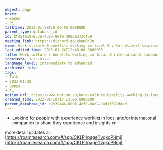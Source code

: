 ```yaml
---
object: page
hosts:
- Bones
- Pi
talktime: 2023-01-28T20:00:00.0000000
parent_type: database_id
id: bf42fa19-d33e-4396-98f6-d996e273cf59
meeting_link: https://discord.gg/ekWnDKJn
name: Work culture & benefits working in local & international companies
last_edited_time: 2023-01-28T12:49:00.0000000
title: Work culture & benefits working in local & international companies
indexDate: 2023-01-28
language_level: intermediate to advanced
archived: false
tags:
- Talk
- 2023-01-28
- Bones
- Pi
notion_url: https://www.notion.so/Work-culture-benefits-working-in-local-international-companies-bf42fa19d33e439698f6d996e273cf59
created_time: 2023-01-10T17:13:00.0000000
parent_database_id: e9339446-880f-4ef0-8ad7-8ad1f507dded
---
```


   - Looking for people with experience working in local and/or international companies to share they experience and insights on

more detail updates at:
[https://roamresearch.com/#/app/CKLPi/page/1vqkoPHmj](https://roamresearch.com/#/app/CKLPi/page/1vqkoPHmj)


























